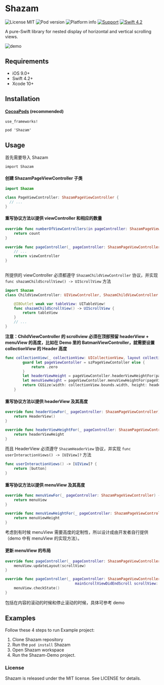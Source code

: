 # Shazam

![License MIT](https://img.shields.io/dub/l/vibe-d.svg)
![Pod version](http://img.shields.io/cocoapods/v/Shazam.svg?style=flat)
![Platform info](http://img.shields.io/cocoapods/p/LCNetwork.svg?style=flat)
[![Support](https://img.shields.io/badge/support-iOS9.0+-blue.svg?style=flat)](https://www.apple.com/nl/ios/)
[![Swift 4.2](https://camo.githubusercontent.com/cc157628e33009bbb18f6e476955a0f641f407d9/68747470733a2f2f696d672e736869656c64732e696f2f62616467652f53776966742d342e322d6f72616e67652e7376673f7374796c653d666c6174)](https://developer.apple.com/swift/)

A pure-Swift library for nested display of horizontal and vertical scrolling views.

![demo](./demo.gif)

## Requirements

- iOS 9.0+ 
- Swift 4.2+
- Xcode 10+



## Installation

#### [CocoaPods](http://cocoapods.org/) (recommended)

```
use_frameworks!

pod 'Shazam'
```

## Usage

首先需要导入 Shazam

```
import Shazam
```



#### 创建 ShazamPageViewController 子类

```swift
import Shazam

class PageViewController: ShazamPageViewController {
  // ...
}
```

#### 重写协议方法以提供 viewController 和相应的数量

```swift
override func numberOfViewControllers(in pageController: ShazamPageViewController) -> Int {
    return count
}
    
override func pageController(_ pageController: ShazamPageViewController, viewControllerAt index: Int) -> (UIViewController & ShazamChildViewController) {
    // ...
    return viewController
}
    
```

所提供的 viewController 必须都遵守 `ShazamChildViewController` 协议，并实现 `func shazamChildScrollView() -> UIScrollView` 方法

```swift
import Shazam
class ChildViewController: UIViewController, ShazamChildViewController {

    @IBOutlet weak var tableView: UITableView!
    func shazamChildScrollView() -> UIScrollView {
        return tableView
    }
    // ...
}
```

**注意：ChildViewController 的 scrollview 必须在顶部预留 headerView + menuView 的高度，比如在 Demo 里的 BatmanViewController，就需要设置 collectionView 的 Header 高度**

```swift
func collectionView(_ collectionView: UICollectionView, layout collectionViewLayout: UICollectionViewLayout, referenceSizeForHeaderInSection section: Int) -> CGSize {
        guard let pageViewContoller = szPageViewContoller else {
            return .zero
        }
        let headerViewHeight = pageViewContoller.headerViewHeightFor(pageViewContoller)
        let menuViewHeight = pageViewContoller.menuViewHeightFor(pageViewContoller)
        return CGSize(width: collectionView.bounds.width, height: headerViewHeight + menuViewHeight)
    }
```



#### 重写协议方法以提供 headerView 及其高度

```swift
override func headerViewFor(_ pageController: ShazamPageViewController) -> UIView {
    return HeaderView()
}

override func headerViewHeightFor(_ pageController: ShazamPageViewController) -> CGFloat {
    return headerViewHeight
}
```

而且 HeaderView 必须遵守 `ShazamHeaderView` 协议，并实现 `func userInteractionViews() -> [UIView]?` 方法 

```swift
func userInteractionViews() -> [UIView]? {
    return [button]
}
```

#### 重写协议方法以提供 menuView 及其高度

```swift
override func menuViewFor(_ pageController: ShazamPageViewController) -> UIView {
    return menuView
}

override func menuViewHeightFor(_ pageController: ShazamPageViewController) -> CGFloat {
    return menuViewHeight
}
```

考虑到有时候 menuView 需要高度的定制性，所以设计成由开发者自行提供（demo 中有 menuView 的实现方法）。

#### 更新 menuView 的布局

```swift
override func pageController(_ pageController: ShazamPageViewController, mainScrollViewDidScroll scrollView: UIScrollView) {
    menuView.updateLayout(scrollView)
}

override func pageController(_ pageController: ShazamPageViewController,
                                mainScrollViewDidEndScroll scrollView: UIScrollView) {
    menuView.checkState()
}
```

包括在内容的滚动的时候和停止滚动的时候，具体可参考 demo

## Examples

Follow these 4 steps to run Example project: 

1. Clone Shazam repository
2. Run the `pod install` Shazam 
3. Open Shazam workspace 
4. Run the Shazam-Demo project.

### License

Shazam is released under the MIT license. See LICENSE for details.
